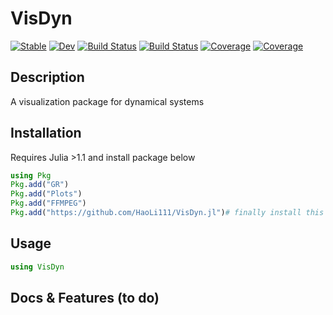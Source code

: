 # VisDyn

[![Stable](https://img.shields.io/badge/docs-stable-blue.svg)](https://HaoLi111.github.io/VisDyn.jl/stable)
[![Dev](https://img.shields.io/badge/docs-dev-blue.svg)](https://HaoLi111.github.io/VisDyn.jl/dev)
[![Build Status](https://travis-ci.com/HaoLi111/VisDyn.jl.svg?branch=master)](https://travis-ci.com/HaoLi111/VisDyn.jl)
[![Build Status](https://ci.appveyor.com/api/projects/status/github/HaoLi111/VisDyn.jl?svg=true)](https://ci.appveyor.com/project/HaoLi111/VisDyn-jl)
[![Coverage](https://codecov.io/gh/HaoLi111/VisDyn.jl/branch/master/graph/badge.svg)](https://codecov.io/gh/HaoLi111/VisDyn.jl)
[![Coverage](https://coveralls.io/repos/github/HaoLi111/VisDyn.jl/badge.svg?branch=master)](https://coveralls.io/github/HaoLi111/VisDyn.jl?branch=master)


## Description
A visualization package for dynamical systems

## Installation

Requires Julia >1.1 and install package below
```julia
using Pkg
Pkg.add("GR")
Pkg.add("Plots")
Pkg.add("FFMPEG")
Pkg.add("https://github.com/HaoLi111/VisDyn.jl")# finally install this package
```

## Usage
```julia
using VisDyn
```

## Docs & Features (to do)
